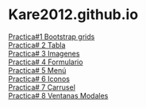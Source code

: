 # Kare2012.github.io
<a href="https://kare2012.github.io/BootstrapNew/Practica1Bootstrapgrids.html">Practica#1 Bootstrap grids</a><br>
<a href="https://kare2012.github.io/BootstrapNew/Practica2Tabla.html">Practica# 2 Tabla</a><br>
<a href="https://Kare2012.github.io/BootstrapNew/Practica3Imagenes.html">Practica# 3 Imagenes</a><br>
<a href="https://Kare2012.github.io/BootstrapNew/Practica4Formulario.html">Practica# 4 Formulario</a><br>
<a href="https://Kare2012.github.io/BootstrapNew/Practica5Menú.html">Practica# 5 Menú</a><br>
<a href="https://Kare2012.github.io/BootstrapNew/Practica6Iconos.html">Practica# 6 Iconos</a><br>
<a href="https://Kare2012.github.io/BootstrapNew/Practica7Carrusel.html">Practica# 7 Carrusel</a><br>
<a href="https://Kare2012.github.io/BootstrapNew/Practica8VentanasModales.html">Practica# 8 Ventanas Modales</a><br>
